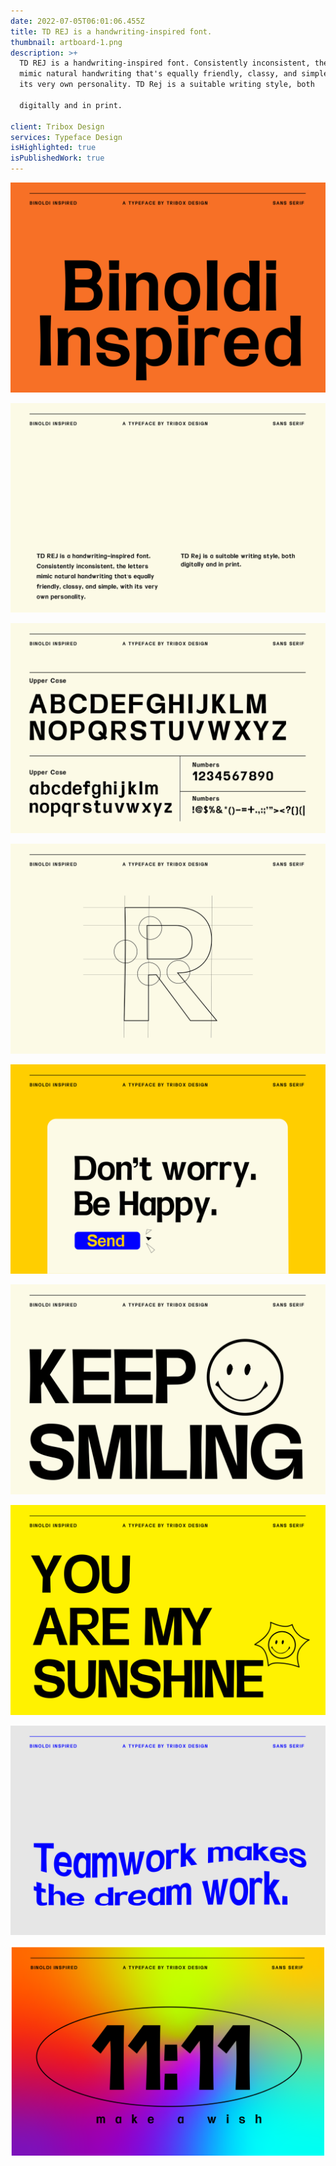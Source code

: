 ```yaml
---
date: 2022-07-05T06:01:06.455Z
title: TD REJ is a handwriting-inspired font.
thumbnail: artboard-1.png
description: >+
  TD REJ is a handwriting-inspired font. Consistently inconsistent, the letters
  mimic natural handwriting that's equally friendly, classy, and simple, with
  its very own personality. TD Rej is a suitable writing style, both 

  digitally and in print.

client: Tribox Design
services: Typeface Design
isHighlighted: true
isPublishedWork: true
---
```

![](artboard-2.png)

![](artboard-3.png)

![](artboard-4.png)

![](artboard-5.png)

![](artboard-6.png)

![](artboard-7.png)

![](artboard-8.png)

![](artboard-9.png)

![](artboard-10.png)